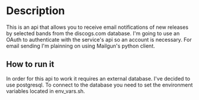 # Description
This is an api that allows you to receive email notifications of new releases by selected bands from the discogs.com database. I'm going to use an OAuth to authenticate with the service's api so an account is necessary. For email sending I'm plainning on using Mailgun's python client.
## How to run it
In order for this api to work it requires an external database. I've decided to use postgresql. To connect to the database you need to set the environment variables located in env_vars.sh.

